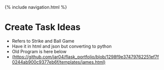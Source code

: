 {% include navigation.html %}
# Create Task Ideas 
* Refers to Strike and Ball Game 
* Have it in html and json but converting to python
* Old Program is here below
* [(https://github.com/jar04/flask_portfolio/blob/1298f9e37479762251ef7f0244ab900c9377eb6f/templates/james.html)]()
